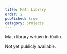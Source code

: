 ```yaml
---
title: Math Library
order: 2
published: true
category: projects
---
```

Math library written in Kotlin.

Not yet publicly available.
